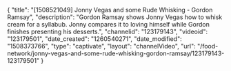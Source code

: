 {
    "title": "[1508521049] Jonny Vegas and some Rude Whisking - Gordon Ramsay",
    "description": "Gordon Ramsay shows Jonny Vegas how to whisk cream for a syllabub. Jonny compares it to loving himself while Gordon finishes presenting his desserts.",
    "channelid": "123179143",
    "videoid": "123179501",
    "date_created": "1260540271",
    "date_modified": "1508373766",
    "type": "captivate",
    "layout": "channelVideo",
    "url": "\/food-network\/jonny-vegas-and-some-rude-whisking-gordon-ramsay\/123179143-123179501"
}